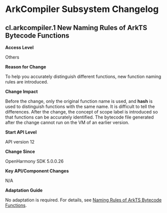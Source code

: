 # ArkCompiler Subsystem Changelog

## cl.arkcompiler.1 New Naming Rules of ArkTS Bytecode Functions

**Access Level**

Others

**Reason for Change**

To help you accurately distinguish different functions, new function naming rules are introduced.

**Change Impact**

Before the change, only the original function name is used, and **hash** is used to distinguish functions with the same name. It is difficult to tell the differences. After the change, the concept of scope label is introduced so that functions can be accurately identified. The bytecode file generated after the change cannot run on the VM of an earlier version.

**Start API Level**

API version 12

**Change Since**

OpenHarmony SDK 5.0.0.26

**Key API/Component Changes**

N/A

**Adaptation Guide**

No adaptation is required. For details, see [Naming Rules of ArkTS Bytecode Functions](../../../application-dev/quick-start/arkts-bytecode-function-name.md).
